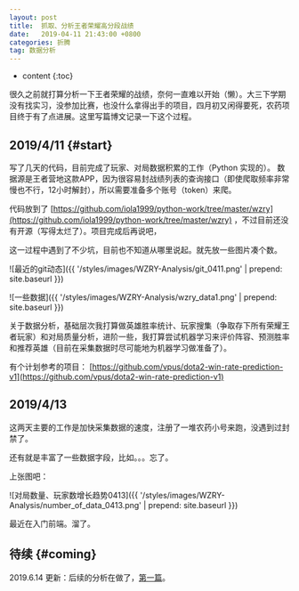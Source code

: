 ```yaml
---
layout: post
title:  抓取、分析王者荣耀高分段战绩
date:   2019-04-11 21:43:00 +0800
categories: 折腾
tag: 数据分析
---
```


* content
{:toc}


很久之前就打算分析一下王者荣耀的战绩，奈何一直难以开始（懒）。大三下学期没有找实习，没参加比赛，也没什么拿得出手的项目，四月初又闲得要死，农药项目终于有了点进展。这里写篇博文记录一下这个过程。



2019/4/11			{#start}
------------------------------------

写了几天的代码，目前完成了玩家、对局数据积累的工作（Python 实现的）。
数据源是王者营地这款APP，因为很容易封战绩列表的查询接口（即使爬取频率非常慢也不行，12小时解封），所以需要准备多个账号（token）来爬。

代码放到了 [https://github.com/iola1999/python-work/tree/master/wzry](https://github.com/iola1999/python-work/tree/master/wzry) ，不过目前还没有开源（写得太烂了）。项目完成后再说吧，

这一过程中遇到了不少坑，目前也不知道从哪里说起。就先放一些图片凑个数。

![最近的git动态]({{ '/styles/images/WZRY-Analysis/git_0411.png' | prepend: site.baseurl  }})

![一些数据]({{ '/styles/images/WZRY-Analysis/wzry_data1.png' | prepend: site.baseurl  }})

关于数据分析，基础层次我打算做英雄胜率统计、玩家搜集（争取存下所有荣耀王者玩家）和对局质量分析，进阶一些，我打算尝试机器学习来评价阵容、预测胜率和推荐英雄（目前在采集数据时尽可能地为机器学习做准备了）。

有个计划参考的项目： [https://github.com/vpus/dota2-win-rate-prediction-v1](https://github.com/vpus/dota2-win-rate-prediction-v1) 



2019/4/13
------------------------------------
这两天主要的工作是加快采集数据的速度，注册了一堆农药小号来跑，没遇到过封禁了。

还有就是丰富了一些数据字段，比如。。。忘了。

上张图吧：

![对局数量、玩家数增长趋势0413]({{ '/styles/images/WZRY-Analysis/number_of_data_0413.png' | prepend: site.baseurl  }})

最近在入门前端。溜了。




待续			{#coming}
------------------------------------

2019.6.14 更新：后续的分析在做了，[第一篇](https://iola1999.github.io/2019/06/14/WZRY-Analysis-1)。